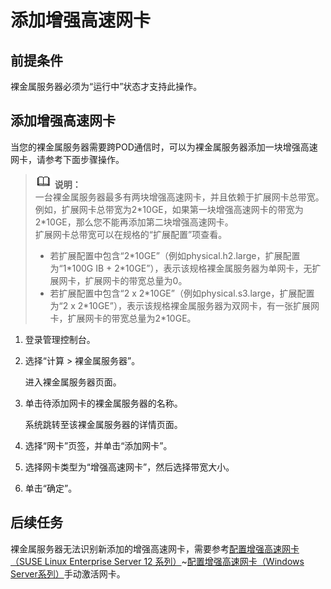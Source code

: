 # 添加增强高速网卡<a name="ZH-CN_TOPIC_0160902759"></a>

## 前提条件<a name="section33311821194311"></a>

裸金属服务器必须为“运行中”状态才支持此操作。

## 添加增强高速网卡<a name="section12462131781817"></a>

当您的裸金属服务器需要跨POD通信时，可以为裸金属服务器添加一块增强高速网卡，请参考下面步骤操作。

>![](public_sys-resources/icon-note.gif) **说明：**   
>一台裸金属服务器最多有两块增强高速网卡，并且依赖于扩展网卡总带宽。例如，扩展网卡总带宽为2\*10GE，如果第一块增强高速网卡的带宽为2\*10GE，那么您不能再添加第二块增强高速网卡。  
>扩展网卡总带宽可以在规格的“扩展配置”项查看。  
>-   若扩展配置中包含“2\*10GE”（例如physical.h2.large，扩展配置为“1\*100G IB + 2\*10GE”），表示该规格裸金属服务器为单网卡，无扩展网卡，扩展网卡的带宽总量为0。  
>-   若扩展配置中包含“2 x 2\*10GE”（例如physical.s3.large，扩展配置为“2 x 2\*10GE”），表示该规格裸金属服务器为双网卡，有一张扩展网卡，扩展网卡的带宽总量为2\*10GE。  

1.  登录管理控制台。
2.  选择“计算 \> 裸金属服务器”。

    进入裸金属服务器页面。

3.  单击待添加网卡的裸金属服务器的名称。

    系统跳转至该裸金属服务器的详情页面。

4.  选择“网卡”页签，并单击“添加网卡”。
5.  选择网卡类型为“增强高速网卡”，然后选择带宽大小。
6.  单击“确定”。

## 后续任务<a name="section31885515212"></a>

裸金属服务器无法识别新添加的增强高速网卡，需要参考[配置增强高速网卡（SUSE Linux Enterprise Server 12 系列）](配置增强高速网卡（SUSE-Linux-Enterprise-Server-12-系列）.md)\~[配置增强高速网卡（Windows Server系列）](配置增强高速网卡（Windows-Server系列）.md)手动激活网卡。

